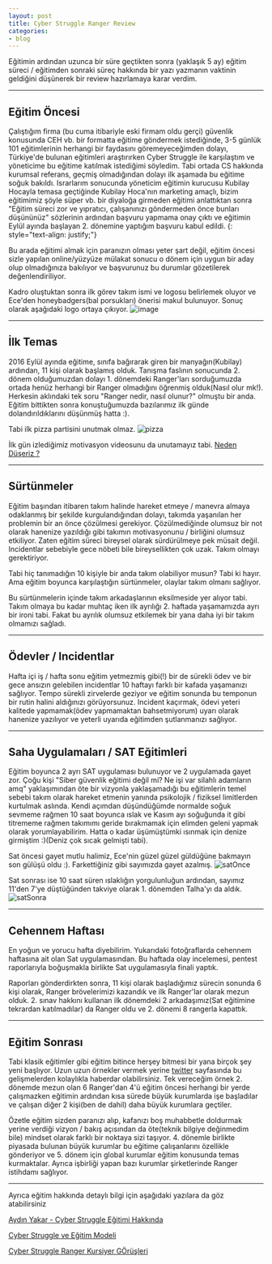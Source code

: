 ```yaml
---
layout: post
title: Cyber Struggle Ranger Review
categories:
- blog
---
```


Eğitimin ardından uzunca bir süre geçtikten sonra (yaklaşık 5 ay) eğitim süreci / eğitimden sonraki süreç hakkında bir yazı yazmanın vaktinin geldiğini düşünerek bir review hazırlamaya karar verdim.

---

## Eğitim Öncesi

Çalıştığım firma (bu cuma itibariyle eski firmam oldu gerçi) güvenlik konusunda CEH vb. bir formatta eğitime göndermek istediğinde, 3-5 günlük 101 eğitimlerinin herhangi bir faydasını göremeyeceğimden dolayı, Türkiye'de bulunan eğitimleri araştırırken Cyber Struggle ile karşılaştım ve yöneticime bu eğitime katılmak istediğimi söyledim. Tabi ortada CS hakkında kurumsal referans, geçmiş olmadığından dolayı ilk aşamada bu eğitime soğuk bakıldı. Israrlarım sonucunda yöneticim eğitimin kurucusu Kubilay Hocayla temasa geçtiğinde Kubilay Hoca'nın marketing amaçlı, bizim eğitimimiz şöyle süper vb. bir diyaloğa girmeden eğitimi anlattıktan sonra "Eğitim süreci zor ve yıpratıcı, çalışanınızı göndermeden önce bunları düşününüz" sözlerinin ardından başvuru yapmama onay çıktı ve eğitimin Eylül ayında başlayan 2. dönemine yaptığım başvuru kabul edildi. 
{: style="text-align: justify;"}

Bu arada eğitimi almak için paranızın olması yeter şart değil, eğitim öncesi sizle yapılan online/yüzyüze mülakat sonucu o dönem için uygun bir aday olup olmadığınıza bakılıyor ve başvurunuz bu durumlar gözetilerek değenlendiriliyor.

Kadro oluştuktan sonra ilk görev takım ismi ve logosu belirlemek oluyor ve Ece'den honeybadgers(bal porsukları) önerisi makul bulunuyor. Sonuç olarak aşağıdaki logo ortaya çıkıyor.
![image](http://kayranfatih.github.io/assets/img/honeyBadgersLogo.png "logo")

---

## İlk Temas

2016 Eylül ayında eğitime, sınıfa bağırarak giren bir manyağın(Kubilay) ardından, 11 kişi olarak başlamış olduk. Tanışma faslının sonucunda 2. dönem olduğumuzdan dolayı 1. dönemdeki Ranger'ları sorduğumuzda ortada henüz herhangi bir Ranger olmadığını öğrenmiş olduk(Nasıl olur mk!). Herkesin aklındaki tek soru "Ranger nedir, nasıl olunur?" olmuştu bir anda. Eğitim bittikten sonra konuştuğumuzda bazılarımız ilk günde dolandırıldıklarını düşünmüş hatta :).

Tabi ilk pizza partisini unutmak olmaz. 
![pizza](http://kayranfatih.github.io/assets/img/pizzaPartisi.png "pizza")

İlk gün izlediğimiz motivasyon videosunu da unutamayız tabi.
[Neden Düşeriz ?](https://www.youtube.com/watch?v=tjzJRSKuWw8)

---

## Sürtünmeler

Eğitim başından itibaren takım halinde hareket etmeye / manevra almaya odaklanmış bir şekilde kurgulandığından dolayı, takımda yaşanılan her problemin bir an önce çözülmesi gerekiyor. Çözülmediğinde olumsuz bir not olarak hanenize yazıldığı gibi takımın motivasyonunu / birliğini olumsuz etkiliyor. Zaten eğitim süreci bireysel olarak sürdürülmeye pek müsait değil. Incidentlar sebebiyle gece nöbeti bile bireysellikten çok uzak. Takım olmayı gerektiriyor.

Tabi hiç tanımadığın 10 kişiyle bir anda takım olabiliyor musun? Tabi ki hayır. Ama eğitim boyunca karşılaştığın sürtünmeler, olaylar takım olmanı sağlıyor.

Bu sürtünmelerin içinde takım arkadaşlarının eksilmeside yer alıyor tabi. Takım olmaya bu kadar muhtaç iken ilk ayrılığı 2. haftada yaşamamızda ayrı bir ironi tabi. Fakat bu ayrılık olumsuz etkilemek bir yana daha iyi bir takım olmamızı sağladı.

---

## Ödevler / Incidentlar

Hafta içi iş / hafta sonu eğitim yetmezmiş gibi(!) bir de sürekli ödev ve bir gece ansızın gelebilen incidentlar 10 haftayı farklı bir kafada yaşamanızı sağlıyor. Tempo sürekli zirvelerde geziyor ve eğitim sonunda bu temponun bir rutin halini aldığınızı görüyorsunuz. Incident kaçırmak, ödevi yeteri kalitede yapmamak(ödev yapmamaktan bahsetmiyorum) uyarı olarak hanenize yazılıyor ve yeterli uyarıda eğitimden şutlanmanızı sağlıyor.

---

## Saha Uygulamaları / SAT Eğitimleri

Eğitim boyunca 2 ayrı SAT uygulaması bulunuyor ve 2 uygulamada gayet zor. Çoğu kişi "Siber güvenlik eğitimi değil mi? Ne işi var silahlı adamların amq" yaklaşımından öte bir vizyonla yaklaşamadığı bu eğitimlerin temel sebebi takım olarak hareket etmenin yanında psikolojik / fiziksel limitlerden kurtulmak aslında. Kendi açımdan düşündüğümde normalde soğuk sevmeme rağmen 10 saat boyunca ıslak ve Kasım ayı soğuğunda it gibi titrememe rağmen takımımı geride bırakmamak için elimden geleni yapmak olarak yorumlayabilirim. Hatta o kadar üşümüştümki ısınmak için denize girmiştim :)(Deniz çok sıcak gelmişti tabi).

Sat öncesi gayet mutlu halimiz, Ece'nin güzel güzel güldüğüne bakmayın son gülüşü oldu :). Farkettiğiniz gibi sayımızda gayet azalmış.
![satOnce](http://kayranfatih.github.io/assets/img/satOncesi.png "satOnce")

Sat sonrası ise 10 saat süren ıslaklığın yorgulunluğun ardından, sayımız 11'den 7'ye düştüğünden takviye olarak 1. dönemden Talha'yı da aldık. 
![satSonra](http://kayranfatih.github.io/assets/img/satSonrasi.png "satSonra")

---

## Cehennem Haftası

En yoğun ve yorucu hafta diyebilirim. Yukarıdaki fotoğraflarda cehennem haftasına ait olan Sat uygulamasından. Bu haftada olay incelemesi, pentest raporlarıyla boğuşmakla birlikte Sat uygulamasıyla finali yaptık.

Raporları gönderdirkten sonra, 11 kişi olarak başladığımız sürecin sonunda 6 kişi olarak, Ranger brövelerimizi kazandık ve ilk Ranger'lar olarak mezun olduk. 2. sınav hakkını kullanan ilk dönemdeki 2 arkadaşımız(Sat eğitimine tekrardan katılmadılar) da Ranger oldu ve 2. dönemi 8 rangerla kapattık.

---

## Eğitim Sonrası

Tabi klasik eğitimler gibi eğitim bitince herşey bitmesi bir yana birçok şey yeni başlıyor. Uzun uzun örnekler vermek yerine [twitter](https://twitter.com/cyberstruggle) sayfasında bu gelişmelerden kolaylıkla haberdar olabilirsiniz. Tek vereceğim örnek 2. dönemde mezun olan 6 Ranger'dan 4'ü eğitim öncesi herhangi bir yerde çalışmazken eğitimin ardından kısa sürede büyük kurumlarda işe başladılar ve çalışan diğer 2 kişi(ben de dahil) daha büyük kurumlara geçtiler.

Özetle eğitim sizden paranızı alıp, kafanızı boş muhabbetle doldurmak yerine verdiği vizyon / bakış açısından da öte(teknik bilgiye değinmedim bile) mindset olarak farklı bir noktaya sizi taşıyor. 4. dönemle birlikte piyasada bulunan büyük kurumlar bu eğitime çalışanlarını özellikle gönderiyor ve 5. dönem için global kurumlar eğitim konusunda temas kurmaktalar. Ayrıca işbirliği yapan bazı kurumlar şirketlerinde Ranger istihdamı sağlıyor.

---

Ayrıca eğitim hakkında detaylı bilgi için aşağıdaki yazılara da göz atabilirsiniz

[Aydın Yakar - Cyber Struggle Eğitimi Hakkında](http://www.aydinyakar.com/2016/06/cyber-struggle-egitimi-hakknda.html)

[Cyber Struggle ve Eğitim Modeli](https://cyberstruggle.org/cyber-struggle-ve-egitim-modeli/)

[Cyber Struggle Ranger Kursiyer GÖrüşleri](https://cyberstruggle.org/gorusler/)




